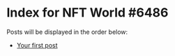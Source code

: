 # Index for NFT World #6486
Posts will be displayed in the order below:

- [Your first post](./001-first.md)

